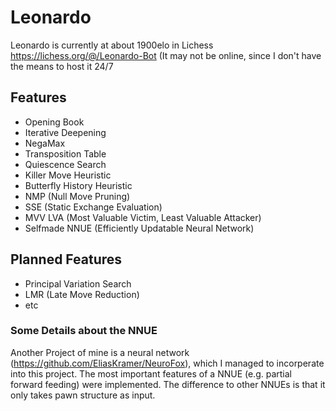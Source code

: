 # Leonardo

Leonardo is currently at about 1900elo in Lichess https://lichess.org/@/Leonardo-Bot (It may not be online, since I don't have the means to host it 24/7

## Features
* Opening Book
* Iterative Deepening
* NegaMax
* Transposition Table
* Quiescence Search
* Killer Move Heuristic
* Butterfly History Heuristic
* NMP (Null Move Pruning)
* SSE (Static Exchange Evaluation)
* MVV LVA (Most Valuable Victim, Least Valuable Attacker)
* Selfmade NNUE (Efficiently Updatable Neural Network)
## Planned Features
* Principal Variation Search
* LMR (Late Move Reduction)
* etc

### Some Details about the NNUE
Another Project of mine is a neural network (https://github.com/EliasKramer/NeuroFox), which I managed to incorperate into this project. 
The most important features of a NNUE (e.g. partial forward feeding) were implemented. 
The difference to other NNUEs is that it only takes pawn structure as input.
